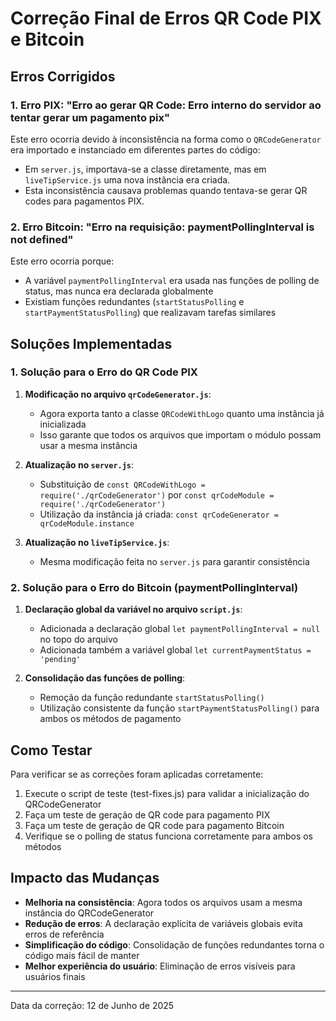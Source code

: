# Correção Final de Erros QR Code PIX e Bitcoin

## Erros Corrigidos

### 1. Erro PIX: "Erro ao gerar QR Code: Erro interno do servidor ao tentar gerar um pagamento pix"

Este erro ocorria devido à inconsistência na forma como o `QRCodeGenerator` era importado e instanciado em diferentes partes do código:

- Em `server.js`, importava-se a classe diretamente, mas em `liveTipService.js` uma nova instância era criada.
- Esta inconsistência causava problemas quando tentava-se gerar QR codes para pagamentos PIX.

### 2. Erro Bitcoin: "Erro na requisição: paymentPollingInterval is not defined"

Este erro ocorria porque:

- A variável `paymentPollingInterval` era usada nas funções de polling de status, mas nunca era declarada globalmente
- Existiam funções redundantes (`startStatusPolling` e `startPaymentStatusPolling`) que realizavam tarefas similares

## Soluções Implementadas

### 1. Solução para o Erro do QR Code PIX

1. **Modificação no arquivo `qrCodeGenerator.js`**:
   - Agora exporta tanto a classe `QRCodeWithLogo` quanto uma instância já inicializada
   - Isso garante que todos os arquivos que importam o módulo possam usar a mesma instância

2. **Atualização no `server.js`**:
   - Substituição de `const QRCodeWithLogo = require('./qrCodeGenerator')` por `const qrCodeModule = require('./qrCodeGenerator')`
   - Utilização da instância já criada: `const qrCodeGenerator = qrCodeModule.instance`

3. **Atualização no `liveTipService.js`**:
   - Mesma modificação feita no `server.js` para garantir consistência

### 2. Solução para o Erro do Bitcoin (paymentPollingInterval)

1. **Declaração global da variável no arquivo `script.js`**:
   - Adicionada a declaração global `let paymentPollingInterval = null` no topo do arquivo
   - Adicionada também a variável global `let currentPaymentStatus = 'pending'`

2. **Consolidação das funções de polling**:
   - Remoção da função redundante `startStatusPolling()`
   - Utilização consistente da função `startPaymentStatusPolling()` para ambos os métodos de pagamento

## Como Testar

Para verificar se as correções foram aplicadas corretamente:

1. Execute o script de teste (test-fixes.js) para validar a inicialização do QRCodeGenerator
2. Faça um teste de geração de QR code para pagamento PIX
3. Faça um teste de geração de QR code para pagamento Bitcoin
4. Verifique se o polling de status funciona corretamente para ambos os métodos

## Impacto das Mudanças

- **Melhoria na consistência**: Agora todos os arquivos usam a mesma instância do QRCodeGenerator
- **Redução de erros**: A declaração explícita de variáveis globais evita erros de referência
- **Simplificação do código**: Consolidação de funções redundantes torna o código mais fácil de manter
- **Melhor experiência do usuário**: Eliminação de erros visíveis para usuários finais

---

Data da correção: 12 de Junho de 2025
